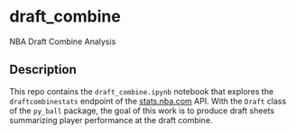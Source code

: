 # draft_combine
NBA Draft Combine Analysis

## Description

This repo contains the `draft_combine.ipynb` notebook that explores the `draftcombinestats` endpoint of the [stats.nba.com](https://stats.nba.com) API. With the `Draft` class of the `py_ball` package, the goal of this work is to produce draft sheets summarizing player performance at the draft combine.
